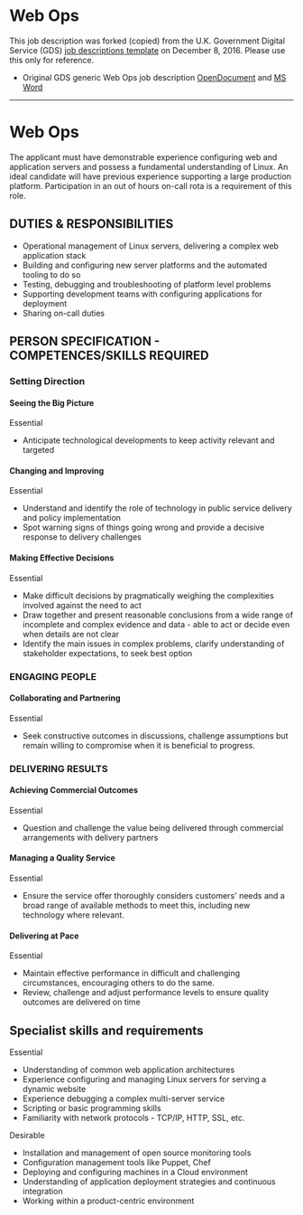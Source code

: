 # Web Ops

This job description was forked (copied) from the U.K. Government Digital Service (GDS) [job descriptions template](https://www.gov.uk/service-manual/the-team/recruitment/job-descriptions.html) on December 8, 2016. Please use this only for reference. 

* Original GDS generic Web Ops job description [OpenDocument](WebOps-generic.odt) and [MS Word](WebOps-generic.docx) 

* * * 

# Web OpsThe applicant must have demonstrable experience configuring web and application servers and possess a fundamental understanding of Linux. An ideal candidate will have previous experience supporting a large production platform. Participation in an out of hours on-call rota is a requirement of this role.## DUTIES & RESPONSIBILITIES* Operational management of Linux servers, delivering a complex web application stack* Building and configuring new server platforms and the automated tooling to do so* Testing, debugging and troubleshooting of platform level problems* Supporting development teams with configuring applications for deployment* Sharing on-call duties## PERSON SPECIFICATION - COMPETENCES/SKILLS REQUIRED### Setting Direction#### Seeing the Big PictureEssential
* Anticipate technological developments to keep activity relevant and targeted
#### Changing and ImprovingEssential
* Understand and identify the role of technology in public service delivery and policy implementation* Spot warning signs of things going wrong and provide a decisive response to delivery challenges#### Making Effective DecisionsEssential
* Make difficult decisions by pragmatically weighing the complexities involved against the need to act* Draw together and present reasonable conclusions from a wide range of incomplete and complex evidence and data - able to act or decide even when details are not clear* Identify the main issues in complex problems, clarify understanding of stakeholder expectations, to seek best option### ENGAGING PEOPLE#### Collaborating and PartneringEssential

* Seek constructive outcomes in discussions, challenge assumptions but remain willing to compromise when it is beneficial to progress.### DELIVERING RESULTS#### Achieving Commercial OutcomesEssential
* Question and challenge the value being delivered through commercial arrangements with delivery partners
#### Managing a Quality ServiceEssential* Ensure the service offer thoroughly considers customers' needs and a broad range of available methods to meet this, including new technology where relevant.#### Delivering at PaceEssential

* Maintain effective performance in difficult and challenging circumstances, encouraging others to do the same.* Review, challenge and adjust performance levels to ensure quality outcomes are delivered on time## Specialist skills and requirementsEssential
* Understanding of common web application architectures* Experience configuring and managing Linux servers for serving a dynamic website* Experience debugging a complex multi-server service* Scripting or basic programming skills* Familiarity with network protocols - TCP/IP, HTTP, SSL, etc.Desirable
* Installation and management of open source monitoring tools* Configuration management tools like Puppet, Chef* Deploying and configuring machines in a Cloud environment* Understanding of application deployment strategies and continuous integration* Working within a product-centric environment 